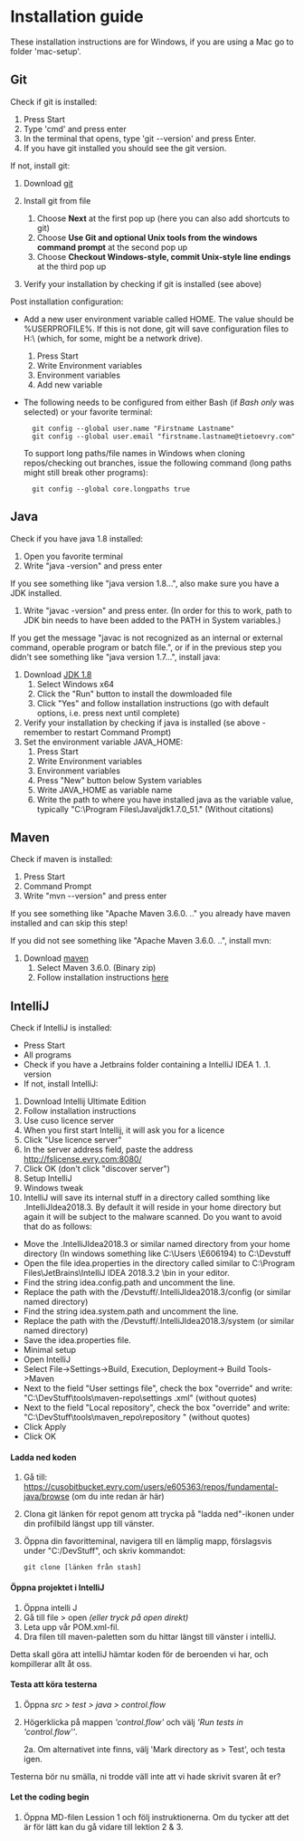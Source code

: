 # Installation guide
These installation instructions are for Windows, if you are using a Mac go to folder 'mac-setup'.

## Git
Check if git is installed:

1. Press Start
1. Type 'cmd' and press enter
1. In the terminal that opens, type 'git --version' and press Enter.
1. If you have git installed you should see the git version.

If not, install git:

1. Download [git](http://git-scm.com/downloads)
1. Install git from file
    1. Choose **Next** at the first pop up (here you can also add shortcuts to git)
    1. Choose **Use Git and optional Unix tools from the windows command prompt** at the second pop up
    1. Choose **Checkout Windows-style, commit Unix-style line endings** at the third pop up

1. Verify your installation by checking if git is installed (see above)

Post installation configuration:

* Add a new user environment variable called HOME. The value should be %USERPROFILE%. If this is not done, git will save configuration files to H:\ (which, for some, might be a network drive).
    1. Press Start
    2. Write Environment variables
    3. Environment variables
    4. Add new variable
* The following needs to be configured from either Bash (if *Bash only* was selected) or your favorite terminal:

		git config --global user.name "Firstname Lastname"
		git config --global user.email "firstname.lastname@tietoevry.com"

	To support long paths/file names in Windows when cloning repos/checking out branches, issue the following command (long paths might still break other programs):

		git config --global core.longpaths true
 
## Java
Check if you have java 1.8 installed:
  
1. Open you favorite terminal
1. Write "java -version" and press enter

If you see something like "java version 1.8...", also make sure you have a JDK installed. 

1. Write "javac -version" and press enter. (In order for this to work, path to JDK bin needs to have been added to the PATH in System variables.)

If you get the message "javac is not recognized as an internal or external command, operable program or batch file.", or if in the previous step you didn't see something like "java version 1.7...", install java:


1. Download [JDK 1.8](https://www.oracle.com/technetwork/java/javase/downloads/jdk8-downloads-2133151.html)
    1. Select Windows x64
    1. Click the "Run" button to install the dowmloaded file
    1. Click "Yes" and follow installation instructions (go with default options, i.e. press next until complete)
1. Verify your installation by checking if java is installed (se above - remember to restart Command Prompt)
1. Set the environment variable JAVA_HOME:
    1. Press Start
    1. Write Environment variables
    1. Environment variables
    1. Press "New" button below System variables
    1. Write JAVA_HOME as variable name
    1. Write the path to where you have installed java as the variable value, typically "C:\Program Files\Java\jdk1.7.0_51."  (Without citations)

## Maven
Check if maven is installed:

1. Press Start
1. Command Prompt
1. Write "mvn --version" and press enter

If you see something like "Apache Maven 3.6.0. .." you already have maven installed and can skip this step!

If you did not see something like "Apache Maven 3.6.0. ..", install mvn:

1. Download [maven](http://maven.apache.org/download.cgi)
    1. Select Maven 3.6.0. (Binary zip)
    1. Follow installation instructions [here](http://maven.apache.org/install.html)
	
## IntelliJ
Check if IntelliJ is installed:

- Press Start
- All programs
- Check if you have a Jetbrains folder containing a IntelliJ IDEA 1. .1. version
- If not, install IntelliJ:

1. Download Intellij Ultimate Edition
2. Follow installation instructions
3. Use cuso licence server
4. When you first start Intellij, it will ask you for a licence
5. Click "Use licence server"
6. In the server address field, paste the address http://fslicense.evry.com:8080/
7. Click OK (don't click "discover server")
8. Setup IntelliJ
9. Windows tweak
10. IntelliJ will save its internal stuff in a directory called somthing like .IntelliJIdea2018.3. By default it will
 reside in your home directory but again it will be subject to the malware scanned. Do you want to avoid that do as
  follows:

- Move the .IntelliJIdea2018.3 or similar named directory from your home directory (In windows something like C:\Users
\E606194) to C:\Devstuff
- Open the file idea.properties in the directory called similar to C:\Program Files\JetBrains\IntelliJ IDEA 2018.3.2
\bin in your editor.
- Find the string idea.config.path and uncomment the line.
- Replace the path with the /Devstuff/.IntelliJIdea2018.3/config (or similar named directory)
- Find the string idea.system.path and uncomment the line.
- Replace the path with the /Devstuff/.IntelliJIdea2018.3/system (or similar named directory)
- Save the idea.properties file.
- Minimal setup
- Open IntelliJ
- Select File->Settings->Build, Execution, Deployment-> Build Tools->Maven
- Next to the field "User settings file", check the box "override" and write: "C:\DevStuff\tools\maven-repo\settings
.xml" (without quotes)
- Next to the field "Local repository", check the box "override" and write: "C:\DevStuff\tools\maven_repo\repository
" (without quotes)
- Click Apply
- Click OK

#### Ladda ned koden
 1. Gå till: https://cusobitbucket.evry.com/users/e605363/repos/fundamental-java/browse (om du inte redan är här)
 2. Clona git länken för repot genom att trycka på "ladda ned"-ikonen under din profilbild längst upp till vänster.
 3. Öppna din favoritteminal, navigera till en lämplig mapp, förslagsvis under "C:/DevStuff", och skriv kommandot:
       		
        git clone [länken från stash]

#### Öppna projektet i IntelliJ
1. Öppna intelli J
2. Gå till file > open _(eller tryck på open direkt)_
3. Leta upp vår POM.xml-fil.
4. Dra filen till maven-paletten som du hittar längst till vänster i intelliJ.

Detta skall göra att intelliJ hämtar koden för de beroenden vi har, och kompillerar allt åt oss.

#### Testa att köra testerna
1. Öppna _src > test > java > control.flow_
2. Högerklicka på mappen _'control.flow'_ och välj _'Run tests in 'control.flow''_.

    2a. Om alternativet inte finns, välj 'Mark directory as > Test', och testa igen.

Testerna bör nu smälla, ni trodde väll inte att vi hade skrivit svaren åt er?

#### Let the coding begin
1. Öppna MD-filen Lession 1 och följ instruktionerna. Om du tycker att det är för lätt kan du gå vidare till lektion
 2 & 3.
